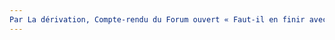```yaml
---
Par La dérivation, Compte-rendu du Forum ouvert « Faut-il en finir avec le Libre ? » – La dérivation, , p.. URL: zotero://select/items/@derivationCompterenduForumouvert
---
```


